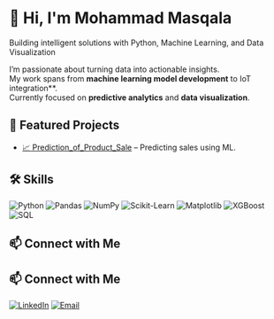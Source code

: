 # 👋 Hi, I'm Mohammad Masqala

Building intelligent solutions with Python, Machine Learning, and Data Visualization

I’m passionate about turning data into actionable insights.  
My work spans from **machine learning model development** to IoT integration**.  
Currently focused on **predictive analytics** and **data visualization**.

## 🚀 Featured Projects
- [📈 Prediction_of_Product_Sale]([https://github.com/yourusername/sales-forecast](https://github.com/mohammadmasqala/Prediction_of_Product_Sale.git)) – Predicting sales using ML.

## 🛠 Skills
![Python](https://img.shields.io/badge/Python-3776AB?style=for-the-badge&logo=python&logoColor=white)
![Pandas](https://img.shields.io/badge/Pandas-150458?style=for-the-badge&logo=pandas)
![NumPy](https://img.shields.io/badge/NumPy-013243?style=for-the-badge&logo=numpy&logoColor=white)
![Scikit-Learn](https://img.shields.io/badge/Scikit--Learn-F7931E?style=for-the-badge&logo=scikit-learn&logoColor=white)
![Matplotlib](https://img.shields.io/badge/Matplotlib-11557C?style=for-the-badge)
![XGBoost](https://img.shields.io/badge/XGBoost-FF6600?style=for-the-badge)
![SQL](https://img.shields.io/badge/SQL-003B57?style=for-the-badge&logo=sqlite)


## 📫 Connect with Me
## 📫 Connect with Me
[![LinkedIn](https://img.shields.io/badge/LinkedIn-blue?logo=linkedin&logoColor=white)](https://linkedin.com/in/mohammad-masqala)
[![Email](https://img.shields.io/badge/Email-red?logo=gmail&logoColor=white)](mailto:your.email@example.com)




